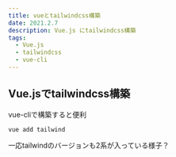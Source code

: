 ```yaml
---
title: vueとtailwindcss構築
date: 2021.2.7
description: Vue.js にtailwindcss構築
tags: 
  - Vue.js
  - tailwindcss
  - vue-cli
---
```


## Vue.jsでtailwindcss構築

vue-cliで構築すると便利
```
vue add tailwind
```

一応tailwindのバージョンも2系が入っている様子？



